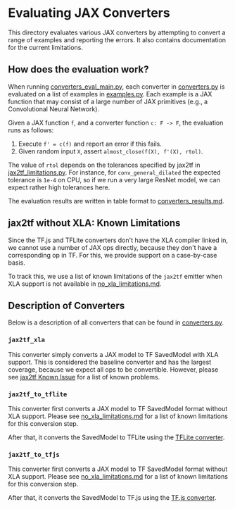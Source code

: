 # Evaluating JAX Converters

This directory evaluates various JAX converters by attempting to convert a range
of examples and reporting the errors. It also contains documentation for the
current limitations.

## How does the evaluation work?

When running [converters_eval_main.py](converters_eval_main.py), each converter
in [converters.py](converters.py) is evaluated on a list of examples in
[examples.py](examples.py). Each example is a JAX function that may consist of
a large number of JAX primitives (e.g., a Convolutional Neural Network).

Given a JAX function `f`, and a converter function `c: F -> F`, the evaluation
runs as follows:

1. Execute `f' = c(f)` and report an error if this fails.
2. Given random input `X`, assert `almost_close(f(X), f'(X), rtol)`.

The value of `rtol` depends on the tolerances specified by jax2tf in
[jax2tf_limitations.py](../tests/jax2tf_limitations.py). For instance, for
`conv_general_dilated` the expected tolerance is `1e-4` on CPU, so if we run a
very large ResNet model, we can expect rather high tolerances here.

The evaluation results are written in table format to
[converters_results.md](converters_results.md).

## jax2tf without XLA: Known Limitations

Since the TF.js and TFLite converters don't have the XLA compiler linked in, we
cannot use a number of JAX ops directly, because they don't have a corresponding
op in TF. For this, we provide support on a case-by-case basis.

To track this, we use a list of known limitations of the `jax2tf` emitter when
XLA support is not available in [no_xla_limitations.md](../g3doc/no_xla_limitations.md).

## Description of Converters

Below is a description of all converters that can be found in
[converters.py](converters.py).

### `jax2tf_xla`

This converter simply converts a JAX model to TF SavedModel with XLA support.
This is considered the baseline converter and has the largest coverage, because
we expect all ops to be convertible. However, please see
[jax2tf Known Issue](https://github.com/google/jax/tree/main/jax/experimental/jax2tf#known-issues)
for a list of known problems.

### `jax2tf_to_tflite`

This converter first converts a JAX model to TF SavedModel format without XLA
support. Please see [no_xla_limitations.md](../g3doc/no_xla_limitations.md) for a list
of known limitations for this conversion step.

After that, it converts the SavedModel to TFLite using the
[TFLite converter](https://www.tensorflow.org/lite/convert).

### `jax2tf_to_tfjs`

This converter first converts a JAX model to TF SavedModel format without XLA
support. Please see [no_xla_limitations.md](../g3doc/no_xla_limitations.md) for a list
of known limitations for this conversion step.

After that, it converts the SavedModel to TF.js using the
[TF.js converter](https://www.tensorflow.org/js/guide/conversioni).
